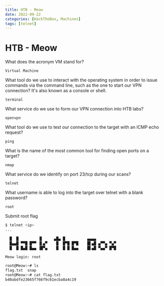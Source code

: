 ```yaml
---
title: HTB - Meow
date: 2022-09-22
categories: [HackTheBox, Machines]
tags: [telnet]
---
```


# HTB - Meow

What does the acronym VM stand for?

`Virtual Machine`

What tool do we use to interact with the operating system in order to issue commands via the command line, such as the one to start our VPN connection? It's also known as a console or shell.

`terminal`

What service do we use to form our VPN connection into HTB labs?

`openvpn`

What tool do we use to test our connection to the target with an ICMP echo request?

`ping`

What is the name of the most common tool for finding open ports on a target?

`nmap`

What service do we identify on port 23/tcp during our scans?

`telnet`

What username is able to log into the target over telnet with a blank password?

`root`

Submit root flag

```bash
$ telnet <ip>
...

  █  █         ▐▌     ▄█▄ █          ▄▄▄▄
  █▄▄█ ▀▀█ █▀▀ ▐▌▄▀    █  █▀█ █▀█    █▌▄█ ▄▀▀▄ ▀▄▀
  █  █ █▄█ █▄▄ ▐█▀▄    █  █ █ █▄▄    █▌▄█ ▀▄▄▀ █▀█

Meow login: root

root@Meow:~# ls
flag.txt  snap
root@Meow:~# cat flag.txt
b40abdfe23665f766f9c61ecba8a4c19
```
